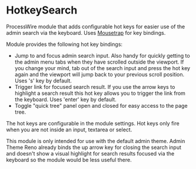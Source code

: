 HotkeySearch
============

ProcessWire module that adds configurable hot keys for easier use of the admin search via the keyboard. Uses [Mousetrap](https://craig.is/killing/mice) for key bindings.

Module provides the following hot key bindings:
* Jump to and focus admin search input. Also handy for quickly getting to the admin menu tabs when they have scrolled outside the viewport. If you change your mind, tab out of the search input and press the hot key again and the viewport will jump back to your previous scroll position. Uses 's' key by default.
* Trigger link for focused search result. If you use the arrow keys to highlight a search result this hot key allows you to trigger the link from the keyboard. Uses 'enter' key by default.
* Toggle "quick tree" panel open and closed for easy access to the page tree.

The hot keys are configurable in the module settings. Hot keys only fire when you are not inside an input, textarea or select. 

This module is only intended for use with the default admin theme. Admin Theme Reno already binds the up arrow key for closing the search input and doesn't show a visual highlight for search results focused via the keyboard so the module would be less useful there.
